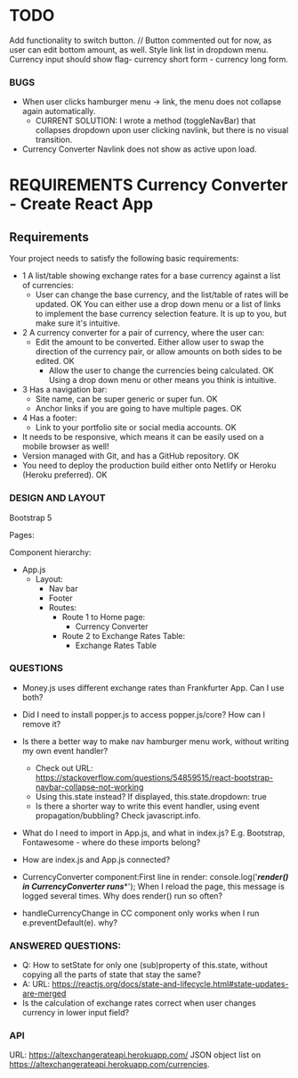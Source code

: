 # TODO
Add functionality to switch button. // Button commented out for now, as user can edit bottom amount, as well.
Style link list in dropdown menu.
Currency input should show flag- currency short form - currency long form.


### BUGS
- When user clicks hamburger menu -> link, the menu does not collapse again automatically.
  - CURRENT SOLUTION: I wrote a method (toggleNavBar) that collapses dropdown upon user clicking navlink, but there is no visual transition.
- Currency Converter Navlink does not show as active upon load.


# REQUIREMENTS	Currency Converter - Create React App

## Requirements
Your project needs to satisfy the following basic requirements:

- 1 A list/table showing exchange rates for a base currency against a list of currencies:
  - User can change the base currency, and the list/table of rates will be updated. OK
    You can either use a drop down menu or a list of links to implement the base currency selection feature. It is up to you, but make sure it's intuitive.
- 2 A currency converter for a pair of currency, where the user can:
  - Edit the amount to be converted. Either allow user to swap the direction of the currency pair, or allow amounts on both sides to be edited. OK
    - Allow the user to change the currencies being calculated. OK
  Using a drop down menu or other means you think is intuitive.
- 3 Has a navigation bar:
  - Site name, can be super generic or super fun. OK
  - Anchor links if you are going to have multiple pages. OK
- 4 Has a footer:
  - Link to your portfolio site or social media accounts. OK
- It needs to be responsive, which means it can be easily used on a mobile browser as well!
- Version managed with Git, and has a GitHub repository. OK
- You need to deploy the production build either onto Netlify or Heroku (Heroku preferred). OK


### DESIGN AND LAYOUT
Bootstrap 5

Pages: 

Component hierarchy:
- App.js
  - Layout:
    - Nav bar
    - Footer
    - Routes:
      - Route 1 to Home page:
        - Currency Converter
      - Route 2 to Exchange Rates Table:
        - Exchange Rates Table


### QUESTIONS
- Money.js uses different exchange rates than Frankfurter App. Can I use both?
- Did I need to install popper.js to access popper.js/core? How can I remove it?
- Is there a better way to make nav hamburger menu work, without writing my own event handler?
  - Check out URL: https://stackoverflow.com/questions/54859515/react-bootstrap-navbar-collapse-not-working 
  - Using this.state instead? If displayed, this.state.dropdown: true
  - Is there a shorter way to write this event handler, using event propagation/bubbling? Check javascript.info.

- What do I need to import in App.js, and what in index.js? E.g. Bootstrap, Fontawesome - where do these imports belong?
- How are index.js and App.js connected?

- CurrencyConverter component:First line in render: console.log('*****render() in CurrencyConverter runs******');
   When I reload the page, this message is logged several times. Why does render() run so often?

- handleCurrencyChange in CC component only works when I run e.preventDefault(e). why?


### ANSWERED QUESTIONS:
- Q: How to setState for only one (sub)property of this.state, without copying all the parts of state that stay the same?
- A: URL: https://reactjs.org/docs/state-and-lifecycle.html#state-updates-are-merged 
- Is the calculation of exchange rates correct when user changes currency in lower input field?


### API
URL: https://altexchangerateapi.herokuapp.com/
JSON object list on https://altexchangerateapi.herokuapp.com/currencies.


